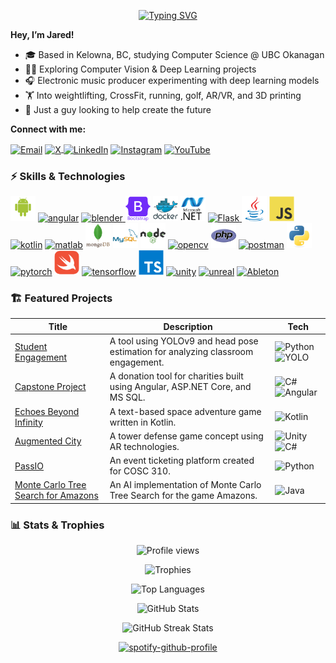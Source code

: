 <p align="center">
<a href="https://github.com/Jared">
    <img src="https://readme-typing-svg.demolab.com?font=Georgia&size=18&duration=2000&pause=100&multiline=true&width=500&height=80&lines=Jared;Computer+Science+Student+%7C+Developer;Health+Sci+Enthusiast+%7C+Electronic+Music+Producer" alt="Typing SVG" />
</a>
<br/>
</p>

**Hey, I’m Jared!**  
- 🎓 Based in Kelowna, BC, studying Computer Science @ UBC Okanagan  
- 👨‍💻 Exploring Computer Vision & Deep Learning projects  
- 🎧 Electronic music producer experimenting with deep learning models  
- 🏋️ Into weightlifting, CrossFit, running, golf, AR/VR, and 3D printing  
- 🌱 Just a guy looking to help create the future

**Connect with me:**  
<p>
<a href="mailto:jared.waldroff@gmail.com" target="blank"><img align="center" src="https://img.shields.io/badge/-Email-red?style=for-the-badge&logo=gmail&logoColor=white" alt="Email" /></a>
<a href="https://x.com/jaredwaldroff" target="_blank">
  <img align="center" src="https://uxwing.com/wp-content/themes/uxwing/download/brands-and-social-media/x-social-media-white-icon.png" alt="X" height="30" width="40" />
</a>
<a href="https://linkedin.com/in/jaredwaldroff" target="blank"><img align="center" src="https://raw.githubusercontent.com/rahuldkjain/github-profile-readme-generator/master/src/images/icons/Social/linked-in-alt.svg" alt="LinkedIn" height="30" width="40" /></a>
<a href="https://instagram.com/jaredwaldroff" target="blank"><img align="center" src="https://raw.githubusercontent.com/rahuldkjain/github-profile-readme-generator/master/src/images/icons/Social/instagram.svg" alt="Instagram" height="30" width="40" /></a>
<a href="https://www.youtube.com/c/jaredwaldroff" target="blank"><img align="center" src="https://raw.githubusercontent.com/rahuldkjain/github-profile-readme-generator/master/src/images/icons/Social/youtube.svg" alt="YouTube" height="30" width="40" /></a>
</p>

### ⚡ Skills & Technologies
<p align="left">
<a href="https://developer.android.com" target="_blank" rel="noreferrer"><img src="https://raw.githubusercontent.com/devicons/devicon/master/icons/android/android-original-wordmark.svg" alt="android" width="40" height="40"/></a>
<a href="https://angular.io" target="_blank" rel="noreferrer"><img src="https://angular.io/assets/images/logos/angular/angular.svg" alt="angular" width="40" height="40"/></a>
<a href="https://www.blender.org/" target="_blank" rel="noreferrer"><img src="https://download.blender.org/branding/community/blender_community_badge_white.svg" alt="blender" width="40" height="40"/> </a>
<a href="https://getbootstrap.com" target="_blank" rel="noreferrer"><img src="https://raw.githubusercontent.com/devicons/devicon/master/icons/bootstrap/bootstrap-plain-wordmark.svg" alt="bootstrap" width="40" height="40"/></a>
<a href="https://www.docker.com/" target="_blank" rel="noreferrer"><img src="https://raw.githubusercontent.com/devicons/devicon/master/icons/docker/docker-original-wordmark.svg" alt="docker" width="40" height="40"/></a>
<a href="https://dotnet.microsoft.com/" target="_blank" rel="noreferrer"><img src="https://raw.githubusercontent.com/devicons/devicon/master/icons/dot-net/dot-net-original-wordmark.svg" alt="dotnet" width="40" height="40"/></a>
  <a href="https://flask.palletsprojects.com/" target="_blank" rel="noreferrer">
    <img src="https://upload.wikimedia.org/wikipedia/commons/3/3c/Flask_logo.svg" alt="Flask" width="40" height="40"/>
  </a>
<a href="https://www.java.com" target="_blank" rel="noreferrer"><img src="https://raw.githubusercontent.com/devicons/devicon/master/icons/java/java-original.svg" alt="java" width="40" height="40"/></a>
<a href="https://developer.mozilla.org/en-US/docs/Web/JavaScript" target="_blank" rel="noreferrer"><img src="https://raw.githubusercontent.com/devicons/devicon/master/icons/javascript/javascript-original.svg" alt="javascript" width="40" height="40"/></a>
<a href="https://kotlinlang.org" target="_blank" rel="noreferrer"><img src="https://www.vectorlogo.zone/logos/kotlinlang/kotlinlang-icon.svg" alt="kotlin" width="40" height="40"/></a>
<a href="https://www.mathworks.com/" target="_blank" rel="noreferrer"><img src="https://upload.wikimedia.org/wikipedia/commons/2/21/Matlab_Logo.png" alt="matlab" width="40" height="40"/></a>
<a href="https://www.mongodb.com/" target="_blank" rel="noreferrer"><img src="https://raw.githubusercontent.com/devicons/devicon/master/icons/mongodb/mongodb-original-wordmark.svg" alt="mongodb" width="40" height="40"/></a>
<a href="https://www.mysql.com/" target="_blank" rel="noreferrer"><img src="https://raw.githubusercontent.com/devicons/devicon/master/icons/mysql/mysql-original-wordmark.svg" alt="mysql" width="40" height="40"/></a>
<a href="https://nodejs.org" target="_blank" rel="noreferrer"><img src="https://raw.githubusercontent.com/devicons/devicon/master/icons/nodejs/nodejs-original-wordmark.svg" alt="nodejs" width="40" height="40"/></a>
<a href="https://opencv.org/" target="_blank" rel="noreferrer"><img src="https://www.vectorlogo.zone/logos/opencv/opencv-icon.svg" alt="opencv" width="40" height="40"/></a>
<a href="https://www.php.net" target="_blank" rel="noreferrer"><img src="https://raw.githubusercontent.com/devicons/devicon/master/icons/php/php-original.svg" alt="php" width="40" height="40"/></a>
<a href="https://postman.com" target="_blank" rel="noreferrer"><img src="https://www.vectorlogo.zone/logos/getpostman/getpostman-icon.svg" alt="postman" width="40" height="40"/></a>
<a href="https://www.python.org" target="_blank" rel="noreferrer"><img src="https://raw.githubusercontent.com/devicons/devicon/master/icons/python/python-original.svg" alt="python" width="40" height="40"/></a>
<a href="https://pytorch.org/" target="_blank" rel="noreferrer"><img src="https://www.vectorlogo.zone/logos/pytorch/pytorch-icon.svg" alt="pytorch" width="40" height="40"/></a>
<a href="https://developer.apple.com/swift/" target="_blank" rel="noreferrer"><img src="https://raw.githubusercontent.com/devicons/devicon/master/icons/swift/swift-original.svg" alt="swift" width="40" height="40"/></a>
<a href="https://www.tensorflow.org" target="_blank" rel="noreferrer"><img src="https://www.vectorlogo.zone/logos/tensorflow/tensorflow-icon.svg" alt="tensorflow" width="40" height="40"/></a>
<a href="https://www.typescriptlang.org/" target="_blank" rel="noreferrer"><img src="https://raw.githubusercontent.com/devicons/devicon/master/icons/typescript/typescript-original.svg" alt="typescript" width="40" height="40"/></a>
<a href="https://unity.com/" target="_blank" rel="noreferrer"><img src="https://www.vectorlogo.zone/logos/unity3d/unity3d-icon.svg" alt="unity" width="40" height="40"/></a>
<a href="https://unrealengine.com/" target="_blank" rel="noreferrer"><img src="https://raw.githubusercontent.com/kenangundogan/fontisto/036b7eca71aab1bef8e6a0518f7329f13ed62f6b/icons/svg/brand/unreal-engine.svg" alt="unreal" width="40" height="40"/></a>
  <a href="https://www.ableton.com/en/" target="_blank" rel="noreferrer">
    <img src="https://skillicons.dev/icons?i=ableton" alt="Ableton" width="40" height="40"/>
  </a>
</p>

### 🏗️ Featured Projects
| Title | Description | Tech |
|-------|-------------|------|
| [Student Engagement](https://github.com/Jared-Waldroff/StudentEngagement) | A tool using YOLOv9 and head pose estimation for analyzing classroom engagement. | ![Python](https://img.shields.io/badge/Python-black?style=flat-square&logo=python) ![YOLO](https://img.shields.io/badge/YOLO-black?style=flat-square&logo=python) |
| [Capstone Project](https://github.com/COSC-499-W2024/capstone-project-team-6-003) | A donation tool for charities built using Angular, ASP.NET Core, and MS SQL. | ![C#](https://img.shields.io/badge/C%23-black?style=flat-square&logo=csharp) ![Angular](https://img.shields.io/badge/Angular-black?style=flat-square&logo=angular) |
| [Echoes Beyond Infinity](https://github.com/Jared-Waldroff/EchoesBeyondInfinity) | A text-based space adventure game written in Kotlin. | ![Kotlin](https://img.shields.io/badge/Kotlin-black?style=flat-square&logo=kotlin) |
| [Augmented City](https://github.com/Jared-Waldroff/AugmentedCity) | A tower defense game concept using AR technologies. | ![Unity](https://img.shields.io/badge/Unity-black?style=flat-square&logo=unity) ![C#](https://img.shields.io/badge/C%23-black?style=flat-square&logo=csharp) |
| [PassIO](https://github.com/COSC310-Team-Passio/PassIO-COSC310-EventTicketProject) | An event ticketing platform created for COSC 310. | ![Python](https://img.shields.io/badge/Python-black?style=flat-square&logo=python) |
| [Monte Carlo Tree Search for Amazons](https://github.com/ColinLefter/Monte-Carlo-Tree-Search-Amazons) | An AI implementation of Monte Carlo Tree Search for the game Amazons. | ![Java](https://img.shields.io/badge/Java-black?style=flat-square&logo=java) |

### 📊 Stats & Trophies
<p align="center">
<img src="https://komarev.com/ghpvc/?username=jared-waldroff&label=Profile%20views&color=2e3440&style=flat" alt="Profile views" />
</p>
<p align="center">
<img src="https://github-profile-trophy.vercel.app/?username=jared-waldroff&theme=onestar&margin-w=15&margin-h=15&column=7" alt="Trophies" />
</p>
<p align="center">
<img src="https://github-readme-stats.vercel.app/api/top-langs?username=jared-waldroff&show_icons=true&locale=en&layout=compact&theme=tokyonight" alt="Top Languages" />
</p>
<p align="center">
<img src="https://github-readme-stats.vercel.app/api?username=jared-waldroff&show_icons=true&locale=en&theme=tokyonight" alt="GitHub Stats" />
</p>
<p align="center">
<img src="https://github-readme-streak-stats.herokuapp.com/?user=jared-waldroff&theme=tokyonight" alt="GitHub Streak Stats" />
</p>

<div align="center">
  
[![spotify-github-profile](https://spotify-github-profile.kittinanx.com/api/view?uid=jared.waldroff&cover_image=true&theme=default&show_offline=false&background_color=121212&interchange=false)](https://spotify-github-profile.kittinanx.com/api/view?uid=jared.waldroff&redirect=true)

</div>
